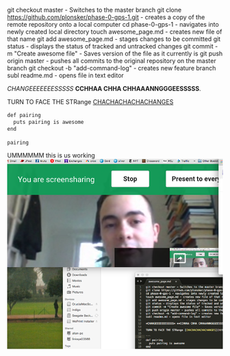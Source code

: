 git checkout master - Switches to the master branch
git clone https://github.com/plonsker/phase-0-gps-1.git - creates a copy of the remote repository onto a local computer
cd phase-0-gps-1 - navigates into newly created local directory
touch awesome_page.md - creates new file of that name
git add awesome_page.md - stages changes to be committed 
git status - displays the status of tracked and untracked changes
git commit -m "Create awesome file" - Saves version of the file as it currently is
git push origin master - pushes all commits to the original repository on the master branch 
git checkout -b "add-command-log" - creates new feature branch 
subl readme.md - opens file in text editor

*CHANGEEEEEEESSSSS* **CCHHAA CHHA CHHAAANNGGGEESSSSS**.

TURN TO FACE THE STRange [CHACHACHACHACHANGES](https://www.youtube.com/watch?v=pl3vxEudif8)

```
def pairing
  puts pairing is awesome
end

pairing
```

UMMMMMM this is us working ![JM Pair screenshot](JM-pair.png)